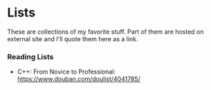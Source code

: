 # Lists

These are collections of my favorite stuff. Part of them are hosted on external site and I'll quote them here as a link.


### Reading Lists

 - C++: From Novice to Professional: https://www.douban.com/doulist/4041785/

